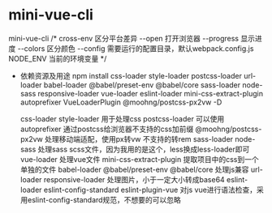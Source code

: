 # mini-vue-cli
mini-vue-cli
/*
      cross-env 区分平台差异
      --open 打开浏览器
      --progress 显示进度
      --colors 区分颜色
      --config 需要运行的配置目录，默认webpack.config.js
      NODE_ENV 当前的环境变量
  */

* 依赖资源及用途
  npm install css-loader style-loader postcss-loader url-loader babel-loader  @babel/preset-env @babel/core sass-loader node-sass responsive-loader vue-loader eslint-loader mini-css-extract-plugin autoprefixer VueLoaderPlugin @moohng/postcss-px2vw -D

  css-loader style-loader 用于处理css
  postcss-loader 可以使用
  autoprefixer 通过postcss给浏览器不支持的css加前缀
  @moohng/postcss-px2vw 处理移动端适配，使用px转vw 不支持的转rem
  sass-loader node-sass 处理sass scss文件，因为我用的是这个，less换成less-loader即可
  vue-loader 处理vue文件
  mini-css-extract-plugin 提取项目中的css到一个单独的文件
  babel-loader @babel/preset-env @babel/core 处理js兼容
  url-loader responsive-loader 处理图片，小于一定大小转成base64
  eslint-loader eslint-config-standard eslint-plugin-vue 对js vue进行语法检查，采用eslint-config-standard规范，不想要的可以忽略